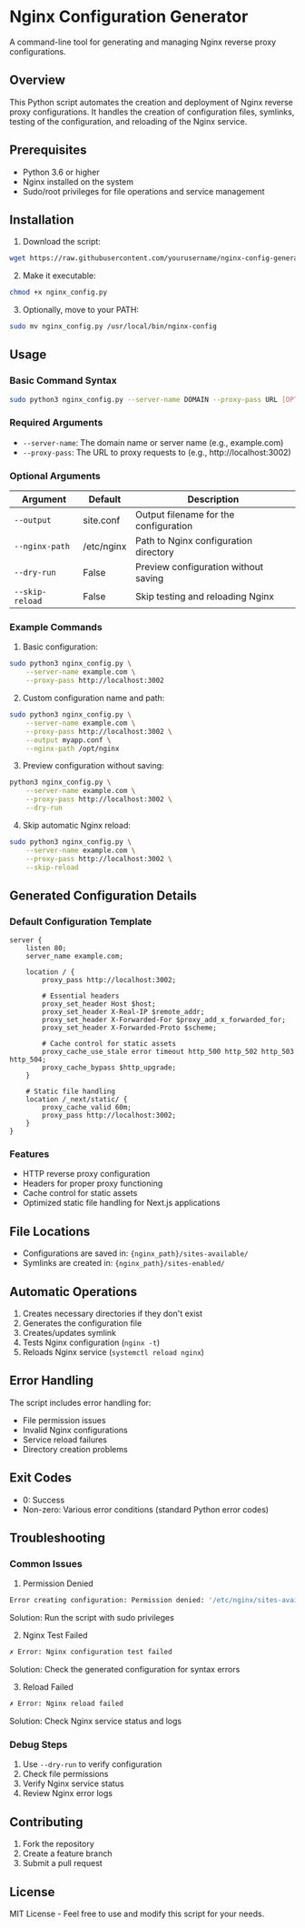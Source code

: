 # Nginx Configuration Generator
A command-line tool for generating and managing Nginx reverse proxy configurations.

## Overview
This Python script automates the creation and deployment of Nginx reverse proxy configurations. It handles the creation of configuration files, symlinks, testing of the configuration, and reloading of the Nginx service.

## Prerequisites
- Python 3.6 or higher
- Nginx installed on the system
- Sudo/root privileges for file operations and service management

## Installation
1. Download the script:
```bash
wget https://raw.githubusercontent.com/yourusername/nginx-config-generator/main/nginx_config.py
```

2. Make it executable:
```bash
chmod +x nginx_config.py
```

3. Optionally, move to your PATH:
```bash
sudo mv nginx_config.py /usr/local/bin/nginx-config
```

## Usage

### Basic Command Syntax
```bash
sudo python3 nginx_config.py --server-name DOMAIN --proxy-pass URL [OPTIONS]
```

### Required Arguments
- `--server-name`: The domain name or server name (e.g., example.com)
- `--proxy-pass`: The URL to proxy requests to (e.g., http://localhost:3002)

### Optional Arguments
| Argument | Default | Description |
|----------|---------|-------------|
| `--output` | site.conf | Output filename for the configuration |
| `--nginx-path` | /etc/nginx | Path to Nginx configuration directory |
| `--dry-run` | False | Preview configuration without saving |
| `--skip-reload` | False | Skip testing and reloading Nginx |

### Example Commands

1. Basic configuration:
```bash
sudo python3 nginx_config.py \
    --server-name example.com \
    --proxy-pass http://localhost:3002
```

2. Custom configuration name and path:
```bash
sudo python3 nginx_config.py \
    --server-name example.com \
    --proxy-pass http://localhost:3002 \
    --output myapp.conf \
    --nginx-path /opt/nginx
```

3. Preview configuration without saving:
```bash
python3 nginx_config.py \
    --server-name example.com \
    --proxy-pass http://localhost:3002 \
    --dry-run
```

4. Skip automatic Nginx reload:
```bash
sudo python3 nginx_config.py \
    --server-name example.com \
    --proxy-pass http://localhost:3002 \
    --skip-reload
```

## Generated Configuration Details

### Default Configuration Template
```nginx
server {
    listen 80;
    server_name example.com;

    location / {
        proxy_pass http://localhost:3002;
        
        # Essential headers
        proxy_set_header Host $host;
        proxy_set_header X-Real-IP $remote_addr;
        proxy_set_header X-Forwarded-For $proxy_add_x_forwarded_for;
        proxy_set_header X-Forwarded-Proto $scheme;

        # Cache control for static assets
        proxy_cache_use_stale error timeout http_500 http_502 http_503 http_504;
        proxy_cache_bypass $http_upgrade;
    }

    # Static file handling
    location /_next/static/ {
        proxy_cache_valid 60m;
        proxy_pass http://localhost:3002;
    }
}
```

### Features
- HTTP reverse proxy configuration
- Headers for proper proxy functioning
- Cache control for static assets
- Optimized static file handling for Next.js applications

## File Locations
- Configurations are saved in: `{nginx_path}/sites-available/`
- Symlinks are created in: `{nginx_path}/sites-enabled/`

## Automatic Operations
1. Creates necessary directories if they don't exist
2. Generates the configuration file
3. Creates/updates symlink
4. Tests Nginx configuration (`nginx -t`)
5. Reloads Nginx service (`systemctl reload nginx`)

## Error Handling
The script includes error handling for:
- File permission issues
- Invalid Nginx configurations
- Service reload failures
- Directory creation problems

## Exit Codes
- 0: Success
- Non-zero: Various error conditions (standard Python error codes)

## Troubleshooting

### Common Issues

1. Permission Denied
```bash
Error creating configuration: Permission denied: '/etc/nginx/sites-available/site.conf'
```
Solution: Run the script with sudo privileges

2. Nginx Test Failed
```bash
✗ Error: Nginx configuration test failed
```
Solution: Check the generated configuration for syntax errors

3. Reload Failed
```bash
✗ Error: Nginx reload failed
```
Solution: Check Nginx service status and logs

### Debug Steps
1. Use `--dry-run` to verify configuration
2. Check file permissions
3. Verify Nginx service status
4. Review Nginx error logs

## Contributing
1. Fork the repository
2. Create a feature branch
3. Submit a pull request

## License
MIT License - Feel free to use and modify this script for your needs.
